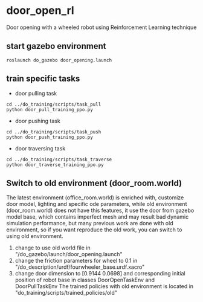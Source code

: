 # door_open_rl
Door opening with a wheeled robot using Reinforcement Learning technique

## start gazebo environment
```
roslaunch do_gazebo door_opening.launch
```

## train specific tasks
- door pulling task
```
cd ../do_training/scripts/task_pull
python door_pull_training_ppo.py
```

- door pushing task
```
cd ../do_training/scripts/task_push
python door_push_training_ppo.py
```

- door traversing task
```
cd ../do_training/scripts/task_traverse
python door_traverse_training_ppo.py
```

## Switch to old environment (door_room.world)
The latest environment (office_room.world) is enriched with, customize door model, lighting and specific ode parameters, while old environment (door_room.world) does not have this features, it use the door from gazebo model base, which contains imperfect mesh and may result bad dynamic simulation performance, but many previous work are done with old environment, so if you want reproduce the old work, you can switch to using old environment.
1. change to use old world file in "/do_gazebo/launch/door_opening.launch"
2. change the friction parameters for wheel to 0.1 in "/do_description/urdf/fourwheeler_base.urdf.xacro"
3. change door dimension to [0.9144 0.0698] and corresponding initial position of robot base in classes DoorOpenTaskEnv and DoorPullTaskEnv
The trained policies with old environment is located in "do_training/scripts/trained_policies/old"
